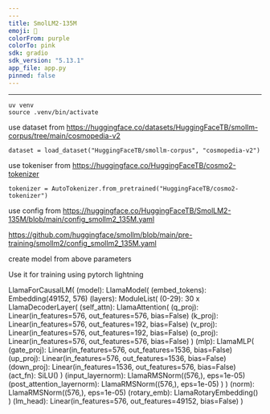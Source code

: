 ```yaml
---
---
title: SmolLM2-135M
emoji: 🚀
colorFrom: purple
colorTo: pink
sdk: gradio
sdk_version: "5.13.1"
app_file: app.py
pinned: false
---
```


---

<!-- use venv to create a virtual environment -->
```
uv venv 
source .venv/bin/activate
```
<!-- Train smollm2 model -->
use dataset from https://huggingface.co/datasets/HuggingFaceTB/smollm-corpus/tree/main/cosmopedia-v2
```
dataset = load_dataset("HuggingFaceTB/smollm-corpus", "cosmopedia-v2")
```

use tokeniser from https://huggingface.co/HuggingFaceTB/cosmo2-tokenizer
```
tokenizer = AutoTokenizer.from_pretrained("HuggingFaceTB/cosmo2-tokenizer")
```
use config from https://huggingface.co/HuggingFaceTB/SmolLM2-135M/blob/main/config_smollm2_135M.yaml

https://github.com/huggingface/smollm/blob/main/pre-training/smollm2/config_smollm2_135M.yaml

create model from above parameters

Use it for training using pytorch lightning 

<!-- Model architecture -->

LlamaForCausalLM(
  (model): LlamaModel(
    (embed_tokens): Embedding(49152, 576)
    (layers): ModuleList(
      (0-29): 30 x LlamaDecoderLayer(
        (self_attn): LlamaAttention(
          (q_proj): Linear(in_features=576, out_features=576, bias=False)
          (k_proj): Linear(in_features=576, out_features=192, bias=False)
          (v_proj): Linear(in_features=576, out_features=192, bias=False)
          (o_proj): Linear(in_features=576, out_features=576, bias=False)
        )
        (mlp): LlamaMLP(
          (gate_proj): Linear(in_features=576, out_features=1536, bias=False)
          (up_proj): Linear(in_features=576, out_features=1536, bias=False)
          (down_proj): Linear(in_features=1536, out_features=576, bias=False)
          (act_fn): SiLU()
        )
        (input_layernorm): LlamaRMSNorm((576,), eps=1e-05)
        (post_attention_layernorm): LlamaRMSNorm((576,), eps=1e-05)
      )
    )
    (norm): LlamaRMSNorm((576,), eps=1e-05)
    (rotary_emb): LlamaRotaryEmbedding()
  )
  (lm_head): Linear(in_features=576, out_features=49152, bias=False)
)
